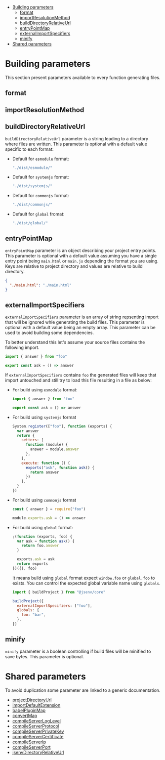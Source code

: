 - [Building parameters](#Building-parameters)
  - [format](#format)
  - [importResolutionMethod](#importResolutionMethod)
  - [buildDirectoryRelativeUrl](#buildDirectoryRelativeUrl)
  - [entryPointMap](#entryPointMap)
  - [externalImportSpecifiers](#externalImportSpecifiers)
  - [minify](#minify)
- [Shared parameters](#Shared-parameters)

# Building parameters

This section present parameters available to every function generating files.

## format

## importResolutionMethod

## buildDirectoryRelativeUrl

`buildDirectoryRelativeUrl` parameter is a string leading to a directory where files are written. This parameter is optional with a default value specific to each format:

- Default for `esmodule` format:

  ```js
  "./dist/esmodule/"

  ```

- Default for `systemjs` format:

  ```js
  "./dist/systemjs/"

  ```

- Default for `commonjs` format:

  ```js
  "./dist/commonjs/"

  ```

- Default for `global` fromat:

  ```js
  "./dist/global/"

  ```

## entryPointMap

`entryPointMap` parameter is an object describing your project entry points. This parameter is optional with a default value assuming you have a single entry point being `main.html` or `main.js` depending the format you are using. Keys are relative to project directory and values are relative to build directory.

```json
{
  "./main.html": "./main.html"
}
```

## externalImportSpecifiers

`externalImportSpecifiers` parameter is an array of string repsenting import that will be ignored whle generating the build files. This parameter is optional with a default value being an empty array. This parameter can be used to avoid building some dependencies.

To better understand this let's assume your source files contains the following import.

```js
import { answer } from "foo"

export const ask = () => answer
```

If `externalImportSpecifiers` contains `foo` the generated files will keep that import untouched and still try to load this file resulting in a file as below:

- For build using `esmodule` format:

  ```js
  import { answer } from "foo"

  export const ask = () => answer
  ```

- For build using `systemjs` format

  ```js
  System.register(["foo"], function (exports) {
    var answer
    return {
      setters: [
        function (module) {
          answer = module.answer
        },
      ],
      execute: function () {
        exports("ask", function ask() {
          return answer
        })
      },
    }
  })
  ```

- For build using `commonjs` format

  ```js
  const { answer } = require("foo")

  module.exports.ask = () => answer
  ```

- For build using `global` format:

  ```js
  ;(function (exports, foo) {
    var ask = function ask() {
      return foo.answer
    }

    exports.ask = ask
    return exports
  })({}, foo)
  ```

  It means build using `global` format expect `window.foo` or `global.foo` to exists. You can control the expected global variable name using `globals`.

  ```js
  import { buildProject } from "@jsenv/core"

  buildProject({
    externalImportSpecifiers: ["foo"],
    globals: {
      foo: "bar",
    },
  })
  ```

## minify

`minify` parameter is a boolean controlling if build files will be minified to save bytes. This parameter is optional.

# Shared parameters

To avoid duplication some parameter are linked to a generic documentation.

- [projectDirectoryUrl](../shared-parameters.md#projectDirectoryUrl)
- [importDefaultExtension](../shared-parameters.md#importDefaultExtension)
- [babelPluginMap](../shared-parameters.md#babelPluginMap)
- [convertMap](../shared-parameters.md#convertMap)
- [compileServerLogLevel](../shared-parameters.md#compileServerLogLevel)
- [compileServerProtocol](../shared-parameters.md#compileServerProtocol)
- [compileServerPrivateKey](../shared-parameters.md#compileServerPrivateKey)
- [compileServerCertificate](../shared-parameters.md#compileServerCertificate)
- [compileServerIp](../shared-parameters.md#compileServerIp)
- [compileServerPort](../shared-parameters.md#compileServerPort)
- [jsenvDirectoryRelativeUrl](../shared-parameters.md#jsenvDirectoryRelativeUrl)
